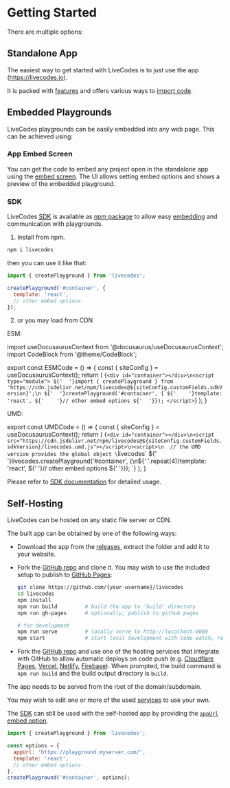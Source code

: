 # Getting Started

There are multiple options:

## Standalone App

The easiest way to get started with LiveCodes is to just use the app (https://livecodes.io).

It is packed with [features](./features/index.md) and offers various ways to [import code](./features/import.md).

## Embedded Playgrounds

LiveCodes playgrounds can be easily embedded into any web page. This can be achieved using:

### App Embed Screen

You can get the code to embed any project open in the standalone app using the [embed screen](./features/embeds.md). The UI allows setting embed options and shows a preview of the embedded playground.

### SDK

LiveCodes [<abbr title="Software Development Kit">SDK</abbr>](./sdk/index.md) is available as [npm package](https://www.npmjs.com/package/livecodes) to allow easy [embedding](./features/embeds.md) and communication with playgrounds.

1. Install from npm.

```sh
npm i livecodes
```

then you can use it like that:

```js title="index.js"
import { createPlayground } from 'livecodes';

createPlayground('#container', {
  template: 'react',
  // other embed options
});
```

2. or you may load from CDN

ESM:

import useDocusaurusContext from '@docusaurus/useDocusaurusContext';
import CodeBlock from '@theme/CodeBlock';

export const ESMCode = () => {
const { siteConfig } = useDocusaurusContext();
return (<CodeBlock title="index.html" language="html">
{`<div id="container"></div>\n<script type="module">
${'  '}import { createPlayground } from 'https://cdn.jsdelivr.net/npm/livecodes@${siteConfig.customFields.sdkVersion}';\n
${'  '}createPlayground('#container', {
${'    '}template: 'react',
${'    '}// other embed options
${'  '}});
</script>`}
</CodeBlock>);
}

<ESMCode />

UMD:

export const UMDCode = () => {
const { siteConfig } = useDocusaurusContext();
return (<CodeBlock title="index.html" language="html">
{`<div id="container"></div>\n<script src="https://cdn.jsdelivr.net/npm/livecodes@${siteConfig.customFields.sdkVersion}/livecodes.umd.js"></script>\n<script>\n  // the UMD version provides the global object \`livecodes\`
${' '}livecodes.createPlayground('#container', {\n${' '.repeat(4)}template: 'react',
${'    '}// other embed options
${' '}});
</script>
`}
</CodeBlock>);
}

<UMDCode />

Please refer to [SDK documentation](./sdk/js-ts.md) for detailed usage.

## Self-Hosting

LiveCodes can be hosted on any static file server or CDN.

The built app can be obtained by one of the following ways:

- Download the app from the [releases](https://github.com/live-codes/livecodes/releases), extract the folder and add it to your website.
- Fork the [GitHub repo](https://github.com/live-codes/livecodes) and clone it. You may wish to use the included setup to publish to [GitHub Pages](https://pages.github.com/):

  ```sh
  git clone https://github.com/{your-username}/livecodes
  cd livecodes
  npm install
  npm run build         # build the app to 'build' directory
  npm run gh-pages      # optionally, publish to github pages

  # for development
  npm run serve         # locally serve to http://localhost:8080
  npm start             # start local development with code watch, rebuild and live-reload
  ```

- Fork the [GitHub repo](https://github.com/live-codes/livecodes) and use one of the hosting services that integrate with GitHub to allow automatic deploys on code push (e.g. [Cloudflare Pages](https://developers.cloudflare.com/pages/get-started), [Vercel](https://vercel.com/docs/concepts/git), [Netlify](https://docs.netlify.com/configure-builds/overview/), [Firebase](https://firebase.google.com/docs/hosting/github-integration)). When prompted, the build command is `npm run build` and the build output directory is `build`.

The app needs to be served from the root of the domain/subdomain.

You may wish to edit one or more of the used [services](./advanced/services.md) to use your own.

The [SDK](./sdk/index.md) can still be used with the self-hosted app by providing the [`appUrl`](./sdk/js-ts.md#appurl) [embed option](./sdk/js-ts.md#embed-options).

```js title="index.js"
import { createPlayground } from 'livecodes';

const options = {
  appUrl: 'https://playground.myserver.com/',
  template: 'react',
  // other embed options
};
createPlayground('#container', options);
```
